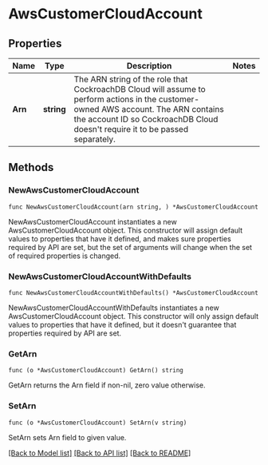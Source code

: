 # AwsCustomerCloudAccount

## Properties

Name | Type | Description | Notes
------------ | ------------- | ------------- | -------------
**Arn** | **string** | The ARN string of the role that CockroachDB Cloud will assume to perform actions in the customer-owned AWS account. The ARN contains the account ID so CockroachDB Cloud doesn&#39;t require it to be passed separately. | 

## Methods

### NewAwsCustomerCloudAccount

`func NewAwsCustomerCloudAccount(arn string, ) *AwsCustomerCloudAccount`

NewAwsCustomerCloudAccount instantiates a new AwsCustomerCloudAccount object.
This constructor will assign default values to properties that have it defined,
and makes sure properties required by API are set, but the set of arguments
will change when the set of required properties is changed.

### NewAwsCustomerCloudAccountWithDefaults

`func NewAwsCustomerCloudAccountWithDefaults() *AwsCustomerCloudAccount`

NewAwsCustomerCloudAccountWithDefaults instantiates a new AwsCustomerCloudAccount object.
This constructor will only assign default values to properties that have it defined,
but it doesn't guarantee that properties required by API are set.

### GetArn

`func (o *AwsCustomerCloudAccount) GetArn() string`

GetArn returns the Arn field if non-nil, zero value otherwise.

### SetArn

`func (o *AwsCustomerCloudAccount) SetArn(v string)`

SetArn sets Arn field to given value.


[[Back to Model list]](../README.md#documentation-for-models) [[Back to API list]](../README.md#documentation-for-api-endpoints) [[Back to README]](../README.md)


